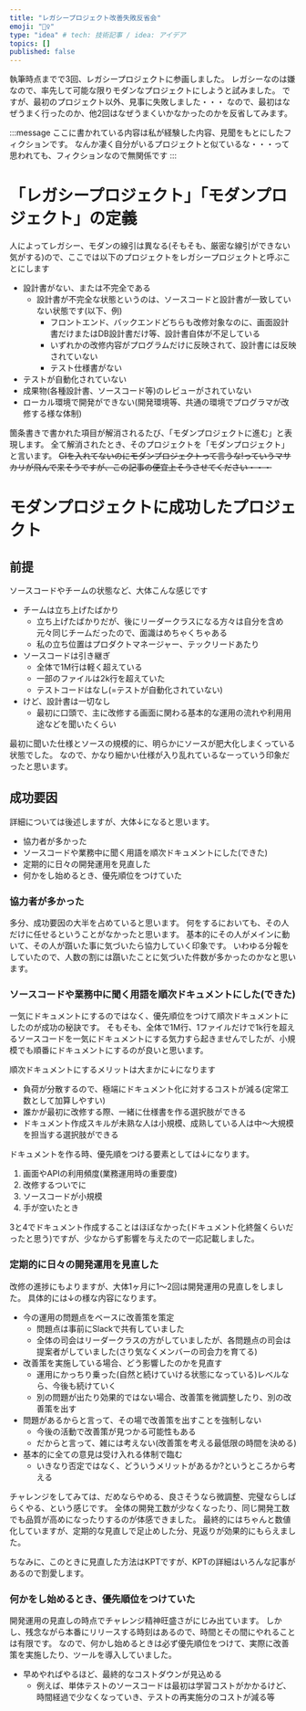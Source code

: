 ```yaml
---
title: "レガシープロジェクト改善失敗反省会"
emoji: "🤦‍♀️"
type: "idea" # tech: 技術記事 / idea: アイデア
topics: []
published: false
---
```

執筆時点までで3回、レガシープロジェクトに参画しました。
レガシーなのは嫌なので、率先して可能な限りモダンなプロジェクトにしようと試みました。
ですが、最初のプロジェクト以外、見事に失敗しました・・・
なので、最初はなぜうまく行ったのか、他2回はなぜうまくいかなかったのかを反省してみます。

:::message
ここに書かれている内容は私が経験した内容、見聞をもとにしたフィクションです。
なんか凄く自分がいるプロジェクトと似ているな・・・って思われても、フィクションなので無関係です
:::

# 「レガシープロジェクト」「モダンプロジェクト」の定義

人によってレガシー、モダンの線引は異なる(そもそも、厳密な線引ができない気がする)ので、ここでは以下のプロジェクトをレガシープロジェクトと呼ぶことにします

* 設計書がない、または不完全である
  * 設計書が不完全な状態というのは、ソースコードと設計書が一致していない状態です(以下、例)
    * フロントエンド、バックエンドどちらも改修対象なのに、画面設計書だけまたはDB設計書だけ等、設計書自体が不足している
    * いずれかの改修内容がプログラムだけに反映されて、設計書には反映されていない
    * テスト仕様書がない
* テストが自動化されていない
* 成果物(各種設計書、ソースコード等)のレビューがされていない
* ローカル環境で開発ができない(開発環境等、共通の環境でプログラマが改修する様な体制)

箇条書きで書かれた項目が解消されるたび、「モダンプロジェクトに進む」と表現します。
全て解消されたとき、そのプロジェクトを「モダンプロジェクト」と言います。
~~CIを入れてないのにモダンプロジェクトって言うな!っていうマサカリが飛んで来そうですが、この記事の便宜上そうさせてください・・・~~

# モダンプロジェクトに成功したプロジェクト

## 前提

ソースコードやチームの状態など、大体こんな感じです

* チームは立ち上げたばかり
  * 立ち上げたばかりだが、後にリーダークラスになる方々は自分を含め元々同じチームだったので、面識はめちゃくちゃある
  * 私の立ち位置はプロダクトマネージャー、テックリードあたり
* ソースコードは引き継ぎ
  * 全体で1M行は軽く超えている
  * 一部のファイルは2k行を超えていた
  * テストコードはなし(=テストが自動化されていない)
* けど、設計書は一切なし
  * 最初に口頭で、主に改修する画面に関わる基本的な運用の流れや利用用途などを聞いたくらい

最初に聞いた仕様とソースの規模的に、明らかにソースが肥大化しまくっている状態でした。
なので、かなり細かい仕様が入り乱れているなーっていう印象だったと思います。

## 成功要因

詳細については後述しますが、大体↓になると思います。

* 協力者が多かった
* ソースコードや業務中に聞く用語を順次ドキュメントにした(できた)
* 定期的に日々の開発運用を見直した
* 何かをし始めるとき、優先順位をつけていた

### 協力者が多かった

多分、成功要因の大半を占めていると思います。
何をするにおいても、その人だけに任せるということがなかったと思います。
基本的にその人がメインに動いて、その人が躓いた事に気づいたら協力していく印象です。
いわゆる分報をしていたので、人数の割には躓いたことに気づいた件数が多かったのかなと思います。

### ソースコードや業務中に聞く用語を順次ドキュメントにした(できた)

一気にドキュメントにするのではなく、優先順位をつけて順次ドキュメントにしたのが成功の秘訣です。
そもそも、全体で1M行、1ファイルだけで1k行を超えるソースコードを一気にドキュメントにする気力すら起きませんでしたが、小規模でも順番にドキュメントにするのが良いと思います。

順次ドキュメントにするメリットは大まかに↓になります

* 負荷が分散するので、極端にドキュメント化に対するコストが減る(定常工数として加算しやすい)
* 誰かが最初に改修する際、一緒に仕様書を作る選択肢ができる
* ドキュメント作成スキルが未熟な人は小規模、成熟している人は中～大規模を担当する選択肢ができる

ドキュメントを作る時、優先順をつける要素としては↓になります。

1. 画面やAPIの利用頻度(業務運用時の重要度)
2. 改修するついでに
3. ソースコードが小規模
4. 手が空いたとき

3と4でドキュメント作成することはほぼなかった(ドキュメント化終盤くらいだったと思う)ですが、少なからず影響を与えたので一応記載しました。

### 定期的に日々の開発運用を見直した

改修の進捗にもよりますが、大体1ヶ月に1～2回は開発運用の見直しをしました。
具体的には↓の様な内容になります。

* 今の運用の問題点をベースに改善策を策定
  * 問題点は事前にSlackで共有していました
  * 全体の司会はリーダークラスの方がしていましたが、各問題点の司会は提案者がしていました(さり気なくメンバーの司会力を育てる)
* 改善策を実施している場合、どう影響したのかを見直す
  * 運用にかっちり乗った(自然と続けていける状態になっている)レベルなら、今後も続けていく
  * 別の問題が出たり効果的ではない場合、改善策を微調整したり、別の改善策を出す
* 問題があるからと言って、その場で改善策を出すことを強制しない
  * 今後の活動で改善策が見つかる可能性もある
  * だからと言って、雑には考えない(改善策を考える最低限の時間を決める)
* 基本的に全ての意見は受け入れる体制で臨む
  * いきなり否定ではなく、どういうメリットがあるか?というところから考える

チャレンジをしてみては、だめならやめる、良さそうなら微調整、完璧ならしばらくやる、という感じです。
全体の開発工数が少なくなったり、同じ開発工数でも品質が高めになったりするのが体感できました。
最終的にはちゃんと数値化していますが、定期的な見直しで足止めした分、見返りが効果的にもらえました。

ちなみに、このときに見直した方法はKPTですが、KPTの詳細はいろんな記事があるので割愛します。

### 何かをし始めるとき、優先順位をつけていた

開発運用の見直しの時点でチャレンジ精神旺盛さがにじみ出ています。
しかし、残念ながら本番にリリースする時刻はあるので、時間とその間にやれることは有限です。
なので、何かし始めるときは必ず優先順位をつけて、実際に改善策を実施したり、ツールを導入していました。

* 早めやればやるほど、最終的なコストダウンが見込める
  * 例えば、単体テストのソースコードは最初は学習コストがかかるけど、時間経過で少なくなっていき、テストの再実施分のコストが減る等